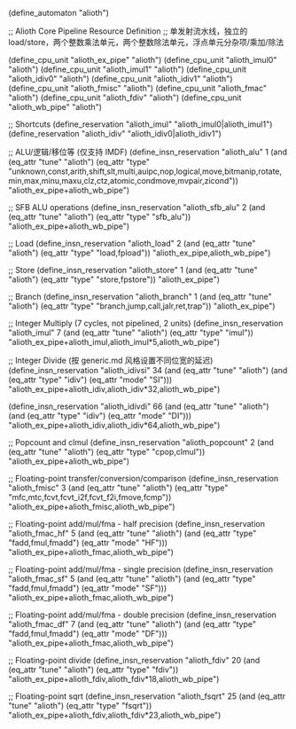 (define_automaton "alioth")

;; Alioth Core Pipeline Resource Definition
;; 单发射流水线，独立的 load/store，两个整数乘法单元，两个整数除法单元，浮点单元分杂项/乘加/除法

(define_cpu_unit "alioth_ex_pipe" "alioth")
(define_cpu_unit "alioth_imul0" "alioth")
(define_cpu_unit "alioth_imul1" "alioth")
(define_cpu_unit "alioth_idiv0" "alioth")
(define_cpu_unit "alioth_idiv1" "alioth")
(define_cpu_unit "alioth_fmisc" "alioth")
(define_cpu_unit "alioth_fmac" "alioth")
(define_cpu_unit "alioth_fdiv" "alioth")
(define_cpu_unit "alioth_wb_pipe" "alioth")

;; Shortcuts
(define_reservation "alioth_imul" "alioth_imul0|alioth_imul1")
(define_reservation "alioth_idiv" "alioth_idiv0|alioth_idiv1")

;; ALU/逻辑/移位等 (仅支持 IMDF)
(define_insn_reservation "alioth_alu" 1
(and (eq_attr "tune" "alioth")
(eq_attr "type" "unknown,const,arith,shift,slt,multi,auipc,nop,logical,move,bitmanip,rotate,min,max,minu,maxu,clz,ctz,atomic,condmove,mvpair,zicond"))
"alioth_ex_pipe+alioth_wb_pipe")

;; SFB ALU operations
(define_insn_reservation "alioth_sfb_alu" 2
(and (eq_attr "tune" "alioth")
(eq_attr "type" "sfb_alu"))
"alioth_ex_pipe+alioth_wb_pipe")

;; Load
(define_insn_reservation "alioth_load" 2
(and (eq_attr "tune" "alioth")
(eq_attr "type" "load,fpload"))
"alioth_ex_pipe,alioth_wb_pipe")

;; Store
(define_insn_reservation "alioth_store" 1
(and (eq_attr "tune" "alioth")
(eq_attr "type" "store,fpstore"))
"alioth_ex_pipe")

;; Branch
(define_insn_reservation "alioth_branch" 1
(and (eq_attr "tune" "alioth")
(eq_attr "type" "branch,jump,call,jalr,ret,trap"))
"alioth_ex_pipe")

;; Integer Multiply (7 cycles, not pipelined, 2 units)
(define_insn_reservation "alioth_imul" 7
(and (eq_attr "tune" "alioth")
(eq_attr "type" "imul"))
"alioth_ex_pipe+alioth_imul,alioth_imul*5,alioth_wb_pipe")

;; Integer Divide (按 generic.md 风格设置不同位宽的延迟)
(define_insn_reservation "alioth_idivsi" 34
(and (eq_attr "tune" "alioth")
     (and (eq_attr "type" "idiv")
          (eq_attr "mode" "SI")))
"alioth_ex_pipe+alioth_idiv,alioth_idiv*32,alioth_wb_pipe")

(define_insn_reservation "alioth_idivdi" 66
(and (eq_attr "tune" "alioth")
     (and (eq_attr "type" "idiv")
          (eq_attr "mode" "DI")))
"alioth_ex_pipe+alioth_idiv,alioth_idiv*64,alioth_wb_pipe")

;; Popcount and clmul
(define_insn_reservation "alioth_popcount" 2
(and (eq_attr "tune" "alioth")
(eq_attr "type" "cpop,clmul"))
"alioth_ex_pipe+alioth_wb_pipe")

;; Floating-point transfer/conversion/comparison
(define_insn_reservation "alioth_fmisc" 3
(and (eq_attr "tune" "alioth")
(eq_attr "type" "mfc,mtc,fcvt,fcvt_i2f,fcvt_f2i,fmove,fcmp"))
"alioth_ex_pipe+alioth_fmisc,alioth_wb_pipe")

;; Floating-point add/mul/fma - half precision
(define_insn_reservation "alioth_fmac_hf" 5
(and (eq_attr "tune" "alioth")
     (and (eq_attr "type" "fadd,fmul,fmadd")
          (eq_attr "mode" "HF")))
"alioth_ex_pipe+alioth_fmac,alioth_wb_pipe")

;; Floating-point add/mul/fma - single precision
(define_insn_reservation "alioth_fmac_sf" 5
(and (eq_attr "tune" "alioth")
     (and (eq_attr "type" "fadd,fmul,fmadd")
          (eq_attr "mode" "SF")))
"alioth_ex_pipe+alioth_fmac,alioth_wb_pipe")

;; Floating-point add/mul/fma - double precision
(define_insn_reservation "alioth_fmac_df" 7
(and (eq_attr "tune" "alioth")
     (and (eq_attr "type" "fadd,fmul,fmadd")
          (eq_attr "mode" "DF")))
"alioth_ex_pipe+alioth_fmac,alioth_wb_pipe")

;; Floating-point divide
(define_insn_reservation "alioth_fdiv" 20
(and (eq_attr "tune" "alioth")
(eq_attr "type" "fdiv"))
"alioth_ex_pipe+alioth_fdiv,alioth_fdiv*18,alioth_wb_pipe")

;; Floating-point sqrt
(define_insn_reservation "alioth_fsqrt" 25
(and (eq_attr "tune" "alioth")
(eq_attr "type" "fsqrt"))
"alioth_ex_pipe+alioth_fdiv,alioth_fdiv*23,alioth_wb_pipe")